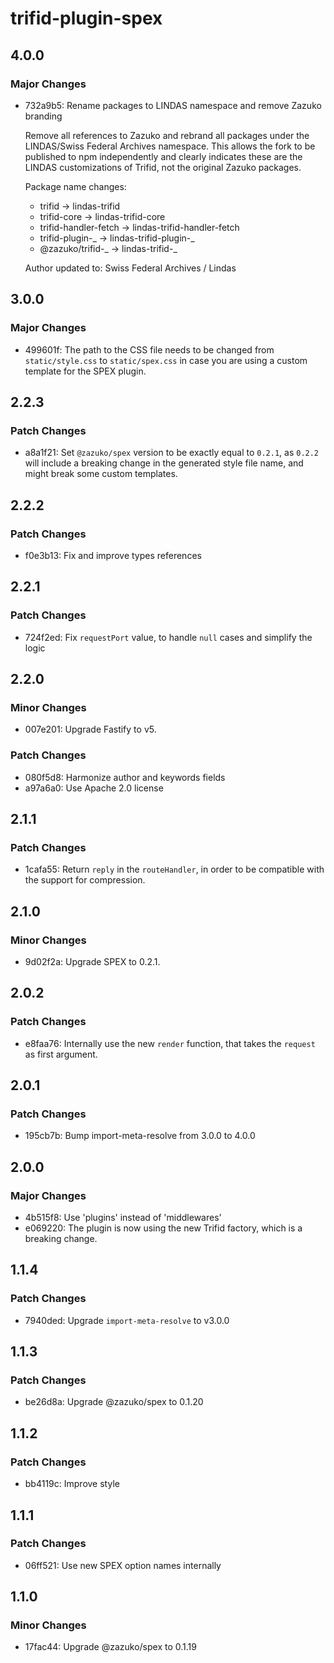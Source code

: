 # trifid-plugin-spex

## 4.0.0

### Major Changes

- 732a9b5: Rename packages to LINDAS namespace and remove Zazuko branding

  Remove all references to Zazuko and rebrand all packages under the LINDAS/Swiss Federal Archives namespace. This allows the fork to be published to npm independently and clearly indicates these are the LINDAS customizations of Trifid, not the original Zazuko packages.

  Package name changes:

  - trifid → lindas-trifid
  - trifid-core → lindas-trifid-core
  - trifid-handler-fetch → lindas-trifid-handler-fetch
  - trifid-plugin-_ → lindas-trifid-plugin-_
  - @zazuko/trifid-_ → lindas-trifid-_

  Author updated to: Swiss Federal Archives / Lindas

## 3.0.0

### Major Changes

- 499601f: The path to the CSS file needs to be changed from `static/style.css` to `static/spex.css` in case you are using a custom template for the SPEX plugin.

## 2.2.3

### Patch Changes

- a8a1f21: Set `@zazuko/spex` version to be exactly equal to `0.2.1`, as `0.2.2` will include a breaking change in the generated style file name, and might break some custom templates.

## 2.2.2

### Patch Changes

- f0e3b13: Fix and improve types references

## 2.2.1

### Patch Changes

- 724f2ed: Fix `requestPort` value, to handle `null` cases and simplify the logic

## 2.2.0

### Minor Changes

- 007e201: Upgrade Fastify to v5.

### Patch Changes

- 080f5d8: Harmonize author and keywords fields
- a97a6a0: Use Apache 2.0 license

## 2.1.1

### Patch Changes

- 1cafa55: Return `reply` in the `routeHandler`, in order to be compatible with the support for compression.

## 2.1.0

### Minor Changes

- 9d02f2a: Upgrade SPEX to 0.2.1.

## 2.0.2

### Patch Changes

- e8faa76: Internally use the new `render` function, that takes the `request` as first argument.

## 2.0.1

### Patch Changes

- 195cb7b: Bump import-meta-resolve from 3.0.0 to 4.0.0

## 2.0.0

### Major Changes

- 4b515f8: Use 'plugins' instead of 'middlewares'
- e069220: The plugin is now using the new Trifid factory, which is a breaking change.

## 1.1.4

### Patch Changes

- 7940ded: Upgrade `import-meta-resolve` to v3.0.0

## 1.1.3

### Patch Changes

- be26d8a: Upgrade @zazuko/spex to 0.1.20

## 1.1.2

### Patch Changes

- bb4119c: Improve style

## 1.1.1

### Patch Changes

- 06ff521: Use new SPEX option names internally

## 1.1.0

### Minor Changes

- 17fac44: Upgrade @zazuko/spex to 0.1.19
